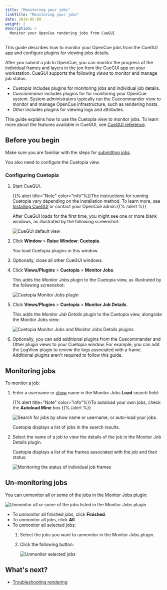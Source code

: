 ```yaml
---
title: "Monitoring your jobs"
linkTitle: "Monitoring your jobs"
date: 2019-05-09
weight: 2
description: >
  Monitor your OpenCue rendering jobs from CueGUI
---
```


This guide describes how to monitor your OpenCue jobs from the CueGUI app
and configure plugins for viewing jobs details.

After you submit a job to OpenCue, you can monitor the progress of the
individual frames and layers in the jon from the CueGUI app on your
workstation. CueGUI supports the following *views* to monitor and manage
job status:

*   *Cuetopia* includes plugins for monitoring jobs and individual job
    details.
*   *Cuecommaner* includes plugins for for monitoring your OpenCue
    system. System administrators typically run the Cuecommander
    view to monitor and manage OpenCue infrastructure, such as rendering
    hosts.
*   *Other* includes plugins for viewing logs and attributes.

This guide explains how to use the Cuetopia view to monitor jobs. To
learn more about the features available in CueGUI, see
[CueGUI reference](/docs/reference/cuegui-reference/).

## Before you begin

Make sure you are familiar with the steps for
[submitting jobs](/docs/user-guides/submitting-jobs/).

You also need to configure the Cuetopia view.

### Configuring Cuetopia

1.  Start CueGUI.

    {{% alert title="Note" color="info"%}}The instructions for running
    Cuetopia vary depending on the installation method. To learn more, see
    [Installing CueGUI](/docs/getting-started/installing-cuegui/)
    or contact your OpenCue admin.{{% /alert %}}

    After CueGUI loads for the first time, you might see one or more blank
    windows, as illustrated by the following screenshot:
    
    ![CueGUI default view](/docs/images/cuetopia_blank.png)

1.  Click **Window** > **Raise Window: Cuetopia**.

    You load Cuetopia plugins in this window.

1.  Optionally, close all other CueGUI windows.

1.  Click **Views/Plugins** > **Cuetopia** > **Monitor Jobs**.

    This adds the *Monitor Jobs* plugin to the Cuetopia view, as
    illustrated by the following screenshot:
    
    ![Cuetopia Monitor Jobs plugin](/docs/images/cuetopia_jobs_view.png)

1.  Click **Views/Plugins** > **Cuetopia** > **Monitor Job Details**.

    This adds the *Monitor Job Details* plugin to the Cuetopia view,
    alongside the Monitor Jobs view:
    
    ![Cuetopia Monitor Jobs and Monitor Jobs Details plugins](/docs/images/cuetopia_job_details_view.png)
    
    
1.  Optionally, you can add additional plugins from the Cuecommander and Other
    plugin views to your Cuetopia window. For example, you can add the LogView
    plugin to review the logs associated with a frame. Additional plugins
    aren't required to follow this guide.

## Monitoring jobs

To monitor a job:

1.  Enter a username or [show](/docs/concepts/glossary/#show) name in the
    Monitor Jobs **Load** search field:

    {{% alert title="Note" color="info"%}}To autoload your own jobs, check
    the **Autoload Mine** box.{{% /alert %}}

    ![Search for jobs by show name or username, or auto-load your jobs.](/docs/images/cuegui_search.png)
    
    Cuetopia displays a list of jobs in the search results.

1.  Select the name of a job to view the details of the job in the Monitor
    Job Details plugin.
    
    Cuetopia displays a list of the frames associated with the job and their
    status:

    ![Monitoring the status of individual job frames](/docs/images/cuetopia_monitor_job.png)

## Un-monitoring jobs

You can unmonitor all or some of the jobs in the Monitor Jobs plugin:
    
![Unmonitor all or some of the jobs listed in the Monitor Jobs plugin](/docs/images/cuetopia_unmonitor_jobs.png)
    
*   To unmonitor all finished jobs, click **Finished**.
*   To unmonitor all jobs, click **All**.
*   To unmonitor all selected jobs:
    1.  Select the jobs you want to unmonitor in the Monitor Jobs plugin.
    1.  Click the following button:
    
        ![Unmonitor selected jobs](/docs/images/cuetopia_unmonitor_selected.png)


## What's next?

-   [Troubleshooting rendering](/docs/other-guides/troubleshooting-rendering)
 
